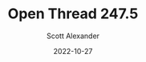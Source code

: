 ---
layout: podcast
title: "Open Thread 247.5"
author: Scott Alexander
description: https://astralcodexten.substack.com/p/open-thread-2475
date: 2022-10-27
length: 155237
duration: 39
guid: open-thread-2475
---